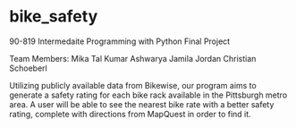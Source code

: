 # bike_safety
90-819 Intermedaite Programming with Python Final Project 

Team Members:
Mika Tal
Kumar Ashwarya 
Jamila Jordan
Christian Schoeberl 

Utilizing publicly available data from Bikewise, our program aims to generate a safety rating for each bike rack available in the Pittsburgh metro area. A user will be able to see the nearest bike rate with a better safety rating, complete with directions from MapQuest in order to find it. 

